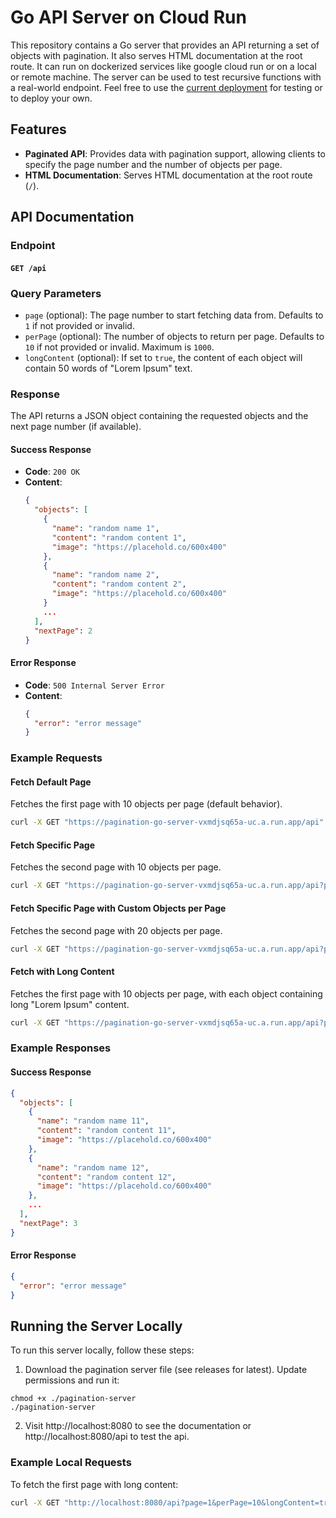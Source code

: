 
# Go API Server on Cloud Run

This repository contains a Go server that provides an API returning a set of objects with pagination. It also serves HTML documentation at the root route. It can run on dockerized services like google cloud run or on a local or remote machine. The server can be used to test recursive functions with a real-world endpoint. Feel free to use the [current deployment](https://pagination-go-server-vxmdjsq65a-uc.a.run.app/) for testing or to deploy your own. 

## Features

- **Paginated API**: Provides data with pagination support, allowing clients to specify the page number and the number of objects per page.
- **HTML Documentation**: Serves HTML documentation at the root route (`/`).

## API Documentation

### Endpoint

#### `GET /api`

### Query Parameters

- `page` (optional): The page number to start fetching data from. Defaults to `1` if not provided or invalid.
- `perPage` (optional): The number of objects to return per page. Defaults to `10` if not provided or invalid. Maximum is `1000`.
- `longContent` (optional): If set to `true`, the content of each object will contain 50 words of "Lorem Ipsum" text.

### Response

The API returns a JSON object containing the requested objects and the next page number (if available).

#### Success Response

- **Code**: `200 OK`
- **Content**:
  ```json
  {
    "objects": [
      {
        "name": "random name 1",
        "content": "random content 1",
        "image": "https://placehold.co/600x400"
      },
      {
        "name": "random name 2",
        "content": "random content 2",
        "image": "https://placehold.co/600x400"
      }
      ...
    ],
    "nextPage": 2
  }
  ```

#### Error Response

- **Code**: `500 Internal Server Error`
- **Content**:
  ```json
  {
    "error": "error message"
  }
  ```

### Example Requests

#### Fetch Default Page

Fetches the first page with 10 objects per page (default behavior).

```bash
curl -X GET "https://pagination-go-server-vxmdjsq65a-uc.a.run.app/api"
```

#### Fetch Specific Page

Fetches the second page with 10 objects per page.

```bash
curl -X GET "https://pagination-go-server-vxmdjsq65a-uc.a.run.app/api?page=2"
```

#### Fetch Specific Page with Custom Objects per Page

Fetches the second page with 20 objects per page.

```bash
curl -X GET "https://pagination-go-server-vxmdjsq65a-uc.a.run.app/api?page=2&perPage=20"
```

#### Fetch with Long Content

Fetches the first page with 10 objects per page, with each object containing long "Lorem Ipsum" content.

```bash
curl -X GET "https://pagination-go-server-vxmdjsq65a-uc.a.run.app/api?page=1&perPage=10&longContent=true"
```

### Example Responses

#### Success Response

```json
{
  "objects": [
    {
      "name": "random name 11",
      "content": "random content 11",
      "image": "https://placehold.co/600x400"
    },
    {
      "name": "random name 12",
      "content": "random content 12",
      "image": "https://placehold.co/600x400"
    },
    ...
  ],
  "nextPage": 3
}
```

#### Error Response

```json
{
  "error": "error message"
}
```

## Running the Server Locally

To run this server locally, follow these steps:

1. Download the pagination server file (see releases for latest). Update permissions and run it:
```  
chmod +x ./pagination-server 
./pagination-server 
```

2. Visit http://localhost:8080 to see the documentation or http://localhost:8080/api to test the api. 

### Example Local Requests

To fetch the first page with long content:

```bash
curl -X GET "http://localhost:8080/api?page=1&perPage=10&longContent=true"
```
 